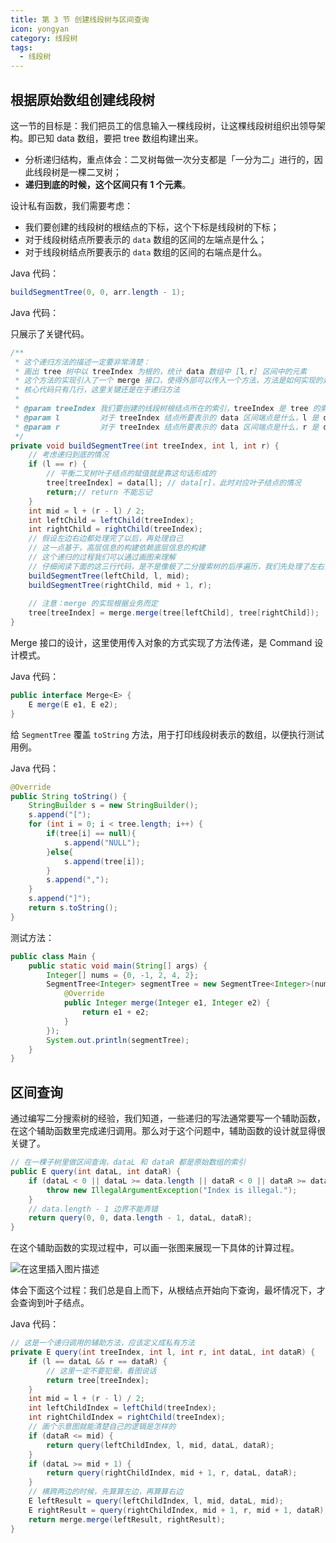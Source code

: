 ```yaml
---
title: 第 3 节 创建线段树与区间查询
icon: yongyan
category: 线段树
tags:
  - 线段树
---
```



## 根据原始数组创建线段树
这一节的目标是：我们把员工的信息输入一棵线段树，让这棵线段树组织出领导架构。即已知 data 数组，要把 tree 数组构建出来。

- 分析递归结构，重点体会：二叉树每做一次分支都是「一分为二」进行的，因此线段树是一棵二叉树；
- **递归到底的时候，这个区间只有 $1$ 个元素**。

设计私有函数，我们需要考虑：

- 我们要创建的线段树的根结点的下标，这个下标是线段树的下标；
- 对于线段树结点所要表示的 `data` 数组的区间的左端点是什么；
- 对于线段树结点所要表示的 `data` 数组的区间的右端点是什么。

Java 代码：
```java
buildSegmentTree(0, 0, arr.length - 1);
```
Java 代码：

只展示了关键代码。

```java
/**
 * 这个递归方法的描述一定要非常清楚：
 * 画出 tree 树中以 treeIndex 为根的，统计 data 数组中 [l,r] 区间中的元素
 * 这个方法的实现引入了一个 merge 接口，使得外部可以传入一个方法，方法是如何实现的是根据业务而定
 * 核心代码只有几行，这里关键还是在于递归方法
 *
 * @param treeIndex 我们要创建的线段树根结点所在的索引，treeIndex 是 tree 的索引
 * @param l         对于 treeIndex 结点所要表示的 data 区间端点是什么，l 是 data 的索引
 * @param r         对于 treeIndex 结点所要表示的 data 区间端点是什么，r 是 data 的索引
 */
private void buildSegmentTree(int treeIndex, int l, int r) {
    // 考虑递归到底的情况
    if (l == r) {
        // 平衡二叉树叶子结点的赋值就是靠这句话形成的
        tree[treeIndex] = data[l]; // data[r]，此时对应叶子结点的情况
        return;// return 不能忘记
    }
    int mid = l + (r - l) / 2;
    int leftChild = leftChild(treeIndex);
    int rightChild = rightChild(treeIndex);
    // 假设左边右边都处理完了以后，再处理自己
    // 这一点基于，高层信息的构建依赖底层信息的构建
    // 这个递归的过程我们可以通过画图来理解
    // 仔细阅读下面的这三行代码，是不是像极了二分搜索树的后序遍历，我们先处理了左右孩子结点，最后处理自己
    buildSegmentTree(leftChild, l, mid);
    buildSegmentTree(rightChild, mid + 1, r);
    
    // 注意：merge 的实现根据业务而定
    tree[treeIndex] = merge.merge(tree[leftChild], tree[rightChild]);
}
```
Merge 接口的设计，这里使用传入对象的方式实现了方法传递，是 Command 设计模式。

Java 代码：

```java
public interface Merge<E> {
    E merge(E e1, E e2);
}
```
给 `SegmentTree` 覆盖 `toString` 方法，用于打印线段树表示的数组，以便执行测试用例。

Java 代码：

```java
@Override
public String toString() {
    StringBuilder s = new StringBuilder();
    s.append("[");
    for (int i = 0; i < tree.length; i++) {
        if(tree[i] == null){
            s.append("NULL");
        }else{
            s.append(tree[i]);
        }
        s.append(",");
    }
    s.append("]");
    return s.toString();
}
```
测试方法：
```java
public class Main {
    public static void main(String[] args) {
        Integer[] nums = {0, -1, 2, 4, 2};
        SegmentTree<Integer> segmentTree = new SegmentTree<Integer>(nums, new Merge<Integer>() {
            @Override
            public Integer merge(Integer e1, Integer e2) {
                return e1 + e2;
            }
        });
        System.out.println(segmentTree);
    }
}
```
## 区间查询


通过编写二分搜索树的经验，我们知道，一些递归的写法通常要写一个辅助函数，在这个辅助函数里完成递归调用。那么对于这个问题中，辅助函数的设计就显得很关键了。


```java
// 在一棵子树里做区间查询，dataL 和 dataR 都是原始数组的索引
public E query(int dataL, int dataR) {
    if (dataL < 0 || dataL >= data.length || dataR < 0 || dataR >= data.length || dataL > dataR) {
        throw new IllegalArgumentException("Index is illegal.");
    }
    // data.length - 1 边界不能弄错
    return query(0, 0, data.length - 1, dataL, dataR);
}
```


在这个辅助函数的实现过程中，可以画一张图来展现一下具体的计算过程。

![在这里插入图片描述](https://img-blog.csdnimg.cn/20200626041538468.png?x-oss-process=image/watermark,type_ZmFuZ3poZW5naGVpdGk,shadow_10,text_aHR0cHM6Ly9ibG9nLmNzZG4ubmV0L2x3X3Bvd2Vy,size_16,color_FFFFFF,t_70)

体会下面这个过程：我们总是自上而下，从根结点开始向下查询，最坏情况下，才会查询到叶子结点。

Java 代码：

```java
// 这是一个递归调用的辅助方法，应该定义成私有方法
private E query(int treeIndex, int l, int r, int dataL, int dataR) {
    if (l == dataL && r == dataR) {
        // 这里一定不要犯晕，看图说话
        return tree[treeIndex];
    }
    int mid = l + (r - l) / 2;
    int leftChildIndex = leftChild(treeIndex);
    int rightChildIndex = rightChild(treeIndex);
    // 画个示意图就能清楚自己的逻辑是怎样的
    if (dataR <= mid) {
        return query(leftChildIndex, l, mid, dataL, dataR);
    }
    if (dataL >= mid + 1) {
        return query(rightChildIndex, mid + 1, r, dataL, dataR);
    }
    // 横跨两边的时候，先算算左边，再算算右边
    E leftResult = query(leftChildIndex, l, mid, dataL, mid);
    E rightResult = query(rightChildIndex, mid + 1, r, mid + 1, dataR);
    return merge.merge(leftResult, rightResult);
}
```